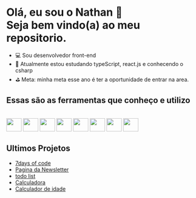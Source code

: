 # Olá, eu sou o Nathan 👋 <br> Seja bem vindo(a) ao meu repositorio.


- 💻 Sou desenvolvedor front-end
- 📖 Atualmente estou estudando typeScript, react.js e conhecendo o csharp <br>
- ⛳ Meta: minha meta esse ano é ter a oportunidade de entrar na area.
 ## Essas são as ferramentas que conheço e utilizo
<div style="display: inline-block;"><br>
    <img width="40" height="35" src="https://cdn.jsdelivr.net/gh/devicons/devicon/icons/html5/html5-original.svg" />
    <img width="40" height="35"  src="https://cdn.jsdelivr.net/gh/devicons/devicon/icons/css3/css3-original.svg" />
    <img width="40" height="35"  src="https://cdn.jsdelivr.net/gh/devicons/devicon/icons/javascript/javascript-original.svg" />
    <img width="40" height="35"  src="https://cdn.jsdelivr.net/gh/devicons/devicon/icons/bootstrap/bootstrap-original.svg" />
    <img width="40" height="35"  src="https://cdn.jsdelivr.net/gh/devicons/devicon/icons/sass/sass-original.svg" />
    <img width="40" height="35"  src="https://cdn.jsdelivr.net/gh/devicons/devicon/icons/typescript/typescript-original.svg" />
    <img width="40" height="35"  src="https://cdn.jsdelivr.net/gh/devicons/devicon/icons/react/react-original.svg" />      
    <img width="40" height="35"  src="https://cdn.jsdelivr.net/gh/devicons/devicon/icons/csharp/csharp-original.svg" />
</div>
<br>

## Ultimos Projetos

- [7days of code](https://7daysofcodenathanlds.vercel.app/)
- [Pagina da Newsletter](https://alura-newsletter-pied.vercel.app/)
- [todo list](https://todo-list-nth.vercel.app/)
- [Calculadora](https://calculadora-nth.vercel.app/)
- [Calculador de idade](https://calculador-de-idade-nth.vercel.app/)
  
